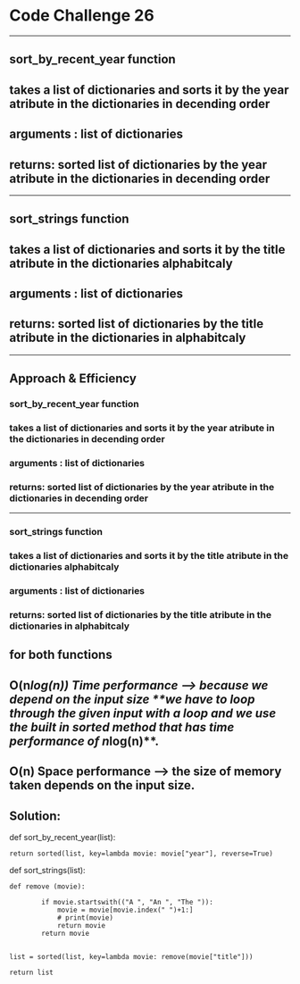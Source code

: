 # Code Challenge 26

---

## sort_by_recent_year function 
## takes a list of dictionaries and sorts it by the year atribute in the dictionaries in decending order
## arguments : list of dictionaries
## returns: sorted list of dictionaries by the year atribute in the dictionaries in decending order

---

## sort_strings function
## takes a list of dictionaries and sorts it by the title atribute in the dictionaries alphabitcaly
## arguments : list of dictionaries
##  returns: sorted list of dictionaries by the title atribute in the dictionaries in alphabitcaly


---

## Approach & Efficiency


### sort_by_recent_year function 
### takes a list of dictionaries and sorts it by the year atribute in the dictionaries in decending order
### arguments : list of dictionaries
### returns: sorted list of dictionaries by the year atribute in the dictionaries in decending order

---

### sort_strings function
### takes a list of dictionaries and sorts it by the title atribute in the dictionaries alphabitcaly
### arguments : list of dictionaries
### returns: sorted list of dictionaries by the title atribute in the dictionaries in alphabitcaly

## for both functions
## O(n*log(n)) Time performance --> because we depend on the input size **we have to loop through the given input with a loop and we use the built in sorted method that has time performance of n*log(n)**. 
## O(n) Space performance --> the size of memory taken depends on the input size.

## Solution:

def sort_by_recent_year(list):
   
    return sorted(list, key=lambda movie: movie["year"], reverse=True)




def sort_strings(list):
    

    def remove (movie):
        
            if movie.startswith(("A ", "An ", "The ")):
                movie = movie[movie.index(" ")+1:]
                # print(movie)
                return movie
            return movie
     

    list = sorted(list, key=lambda movie: remove(movie["title"]))

    return list